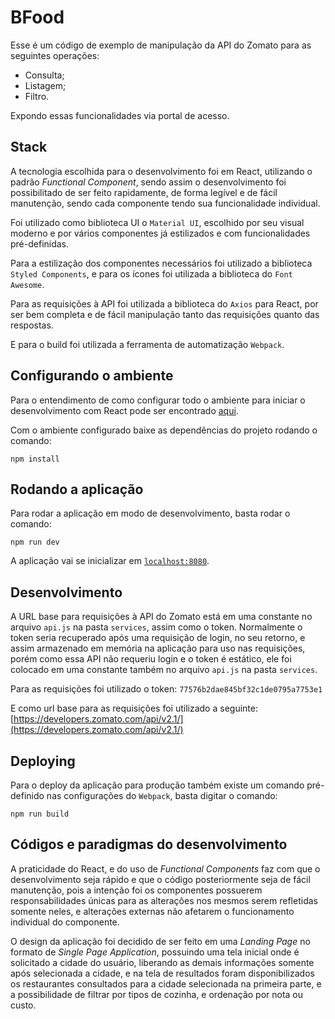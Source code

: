 # BFood

Esse é um código de exemplo de manipulação da API do Zomato para as seguintes operações:
 - Consulta;
 - Listagem;
 - Filtro.
 
Expondo essas funcionalidades via portal de acesso.
 
## Stack
A tecnologia escolhida para o desenvolvimento foi em React, utilizando o padrão *Functional Component*, sendo assim o desenvolvimento foi possibilitado de ser feito rapidamente, de forma legível e de fácil manutenção, sendo cada componente tendo sua funcionalidade individual.
 
Foi utilizado como biblioteca UI o `Material UI`, escolhido por seu visual moderno e por vários componentes já estilizados e com funcionalidades pré-definidas.
 
Para a estilização dos componentes necessários foi utilizado a biblioteca `Styled Components`, e para os ícones foi utilizada a biblioteca do `Font Awesome`.
 
Para as requisições à API foi utilizada a biblioteca do `Axios` para React, por ser bem completa e de fácil manipulação tanto das requisições quanto das respostas.

E para o build foi utilizada a ferramenta de automatização `Webpack`.
 
## Configurando o ambiente
Para o entendimento de como configurar todo o ambiente para iniciar o desenvolvimento com React pode ser encontrado [aqui](https://pt-br.reactjs.org/docs/getting-started.html).
 
Com o ambiente configurado baixe as dependências do projeto rodando o comando:
```
npm install
```

## Rodando a aplicação
Para rodar a aplicação em modo de desenvolvimento, basta rodar o comando:
```
npm run dev
```

A aplicação vai se inicializar em [`localhost:8080`](http://localhost:8080).

## Desenvolvimento
A URL base para requisições à API do Zomato está em uma constante no arquivo `api.js` na pasta `services`, assim como o token. Normalmente o token seria recuperado após uma requisição de login, no seu retorno, e assim armazenado em memória na aplicação para uso nas requisições, porém como essa API não requeriu login e o token é estático, ele foi colocado em uma constante também no arquivo `api.js` na pasta `services`.

Para as requisições foi utilizado o token:
`77576b2dae845bf32c1de0795a7753e1`

E como url base para as requisições foi utilizado a seguinte:
[https://developers.zomato.com/api/v2.1/](https://developers.zomato.com/api/v2.1/)

## Deploying
Para o deploy da aplicação para produção também existe um comando pré-definido nas configurações do `Webpack`, basta digitar o comando:
```
npm run build
```

## Códigos e paradigmas do desenvolvimento
A praticidade do React, e do uso de *Functional Components* faz com que o desenvolvimento seja rápido e que o código posteriormente seja de fácil manutenção, pois a intenção foi os componentes possuerem responsabilidades únicas para as alterações nos mesmos serem refletidas somente neles, e alterações externas não afetarem o funcionamento individual do componente.

O design da aplicação foi decidido de ser feito em uma *Landing Page* no formato de *Single Page Application*, possuindo uma tela inicial onde é solicitado a cidade do usuário, liberando as demais informações somente após selecionada a cidade, e na tela de resultados foram disponibilizados os restaurantes consultados para a cidade selecionada na primeira parte, e a possibilidade de filtrar por tipos de cozinha, e ordenação por nota ou custo.
